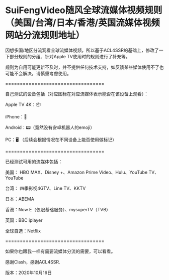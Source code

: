 # SuiFengVideo随风全球流媒体视频规则（美国/台湾/日本/香港/英国流媒体视频网站分流规则地址）

因想多国/地区分流观看全球流媒体视频，所以基于ACL4SSR的基础上，修改了一下部分规则的分组、针对Apple TV使用时的规则进行了补充等。

规则为自用可能更新不及时，并不提供任何技术支持，如反馈某些媒体使用不了也可能不会解决，请慎重考虑使用。

==================================

自己测试的设备包括（对应图标在对应流媒体表示能否在该设备上观看）：

Apple TV 4K：📦

iPhone：📱

Android：📟（竟然没有安卓机器人的emoji）

PC：🖥️
（后续会根据情况在不同设备上能否使用做标记）

==================================

已经测试可用的流媒体包括：

美国：
HBO MAX、Disney +、Amazon Prime Video、Hulu、YouTube TV、YouTube

台湾：
四季影视4GTV、Line TV、KKTV

日本：ABEMA

香港：Now E（仅限基础服务）、mysuperTV（TVB）

英国：BBC iplayer

全球自选：Netflix

==================================

如果你也跟我一样有需要流媒体分流的需要，可以看看。

感谢Clash，感谢ACL4SSR.

版本：2020年10月16日
